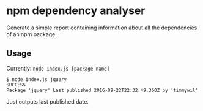 # npm dependency analyser
Generate a simple report containing information about all the dependencies of an npm package.

## Usage
Currently: `node index.js [package name]`

```
$ node index.js jquery
SUCCESS
Package 'jquery' Last published 2016-09-22T22:32:49.360Z by 'timmywil'
```

Just outputs last published date.